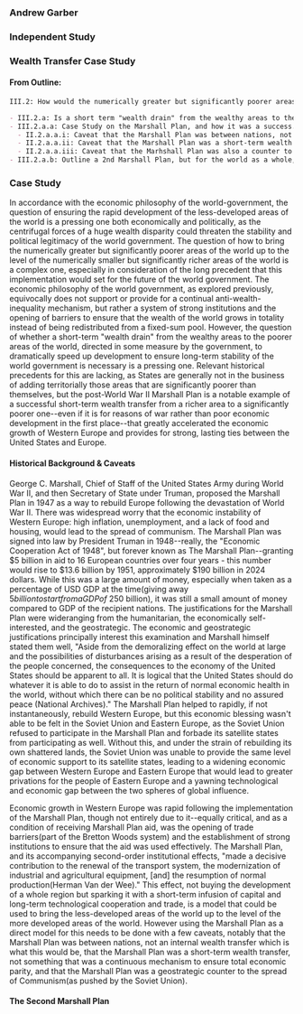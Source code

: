 ### Andrew Garber

### Independent Study

### Wealth Transfer Case Study

#### From Outline:

```markdown
III.2: How would the numerically greater but significantly poorer areas of the world be brought up to the level of the numerically smaller but significantly richer areas of the world?

- III.2.a: Is a short term "wealth drain" from the wealthy areas to the poorer areas of the world, directed in some measure by the government, to dramatically speed up development to ensure long-term stability of the world government necessary? At what scale should this take place? [Must link back to III.1.a, and the economic philosophy of the world government to ensure consistency]
- III.2.a.a: Case Study on the Marshall Plan, and how it was a success.
  - II.2.a.a.i: Caveat that the Marshall Plan was between nations, not an internal wealth transfer which is what this would be.
  - II.2.a.a.ii: Caveat that the Marshall Plan was a short-term wealth transfer, not something that was a continuous mechanism of wealth transfer.
  - II.2.a.a.iii: Caveat that the Marhshall Plan was also a counter to the Soviet Union, and not just a humanitarian/developmental effort.
- III.2.a.b: Outline a 2nd Marshall Plan, but for the world as a whole, but how the most effective thing will be the implementation of strong institutions and the opening of barriers, not direct wealth transfer.
```

### Case Study

In accordance with the economic philosophy of the world-government, the question of ensuring the rapid development of the less-developed areas of the world is a pressing one both economically and politically, as the centrifugal forces of a huge wealth disparity could threaten the stability and political legitimacy of the world government. The question of how to bring the numerically greater but significantly poorer areas of the world up to the level of the numerically smaller but significantly richer areas of the world is a complex one, especially in consideration of the long precedent that this implementation would set for the future of the world government. The economic philosophy of the world government, as explored previously, equivocally does not support or provide for a continual anti-wealth-inequality mechanism, but rather a system of strong institutions and the opening of barriers to ensure that the wealth of the world grows in totality instead of being redistributed from a fixed-sum pool. However, the question of whether a short-term "wealth drain" from the wealthy areas to the poorer areas of the world, directed in some measure by the government, to dramatically speed up development to ensure long-term stability of the world government is necessary is a pressing one. Relevant historical precedents for this are lacking, as States are generally not in the business of adding territorially those areas that are significantly poorer than themselves, but the post-World War II Marshall Plan is a notable example of a successful short-term wealth transfer from a richer area to a significantly poorer one--even if it is for reasons of war rather than poor economic development in the first place--that greatly accelerated the economic growth of Western Europe and provides for strong, lasting ties between the United States and Europe.

#### Historical Background & Caveats

George C. Marshall, Chief of Staff of the United States Army during World War II, and then Secretary of State under Truman, proposed the Marshall Plan in 1947 as a way to rebuild Europe following the devastation of World War II. There was widespread worry that the economic instability of Western Europe: high inflation, unemployment, and a lack of food and housing, would lead to the spread of communism. The Marshall Plan was signed into law by President Truman in 1948--really, the "Economic Cooperation Act of 1948", but forever known as The Marshall Plan--granting $5 billion in aid to 16 European countries over four years - this number would rise to $13.6 billion by 1951, approximately $190 billion in 2024 dollars. While this was a large amount of money, especially when taken as a percentage of USD GDP at the time(giving away $5 billion to start from a GDP of ~$250 billion), it was still a small amount of money compared to GDP of the recipient nations. The justifications for the Marshall Plan were wideranging from the humanitarian, the economically self-interested, and the geostrategic. The economic and geostrategic justifications principally interest this examination and Marshall himself stated them well, "Aside from the demoralizing effect on the world at large and the possibilities of disturbances arising as a result of the desperation of the people concerned, the consequences to the economy of the United States should be apparent to all. It is logical that the United States should do whatever it is able to do to assist in the return of normal economic health in the world, without which there can be no political stability and no assured peace (National Archives)." The Marshall Plan helped to rapidly, if not instantaneously, rebuild Western Europe, but this economic blessing wasn't able to be felt in the Soviet Union and Eastern Europe, as the Soviet Union refused to participate in the Marshall Plan and forbade its satellite states from participating as well. Without this, and under the strain of rebuilding its own shattered lands, the Soviet Union was unable to provide the same level of economic support to its satellite states, leading to a widening economic gap between Western Europe and Eastern Europe that would lead to greater privations for the people of Eastern Europe and a yawning technological and economic gap between the two spheres of global influence.

Economic growth in Western Europe was rapid following the implementation of the Marshall Plan, though not entirely due to it--equally critical, and as a condition of receiving Marshall Plan aid, was the opening of trade barriers(part of the Bretton Woods system) and the establishment of strong institutions to ensure that the aid was used effectively. The Marshall Plan, and its accompanying second-order institutional effects, "made a decisive contribution to the renewal of the transport system, the modernization of industrial and agricultural equipment, [and] the resumption of normal production(Herman Van der Wee)." This effect, not buying the development of a whole region but sparking it with a short-term infusion of capital and long-term technological cooperation and trade, is a model that could be used to bring the less-developed areas of the world up to the level of the more developed areas of the world. However using the Marshall Plan as a direct model for this needs to be done with a few caveats, notably that the Marshall Plan was between nations, not an internal wealth transfer which is what this would be, that the Marshall Plan was a short-term wealth transfer, not something that was a continuous mechanism to ensure total economic parity, and that the Marshall Plan was a geostrategic counter to the spread of Communism(as pushed by the Soviet Union).

<!-- One Paragraph for each caveat -->

#### The Second Marshall Plan
